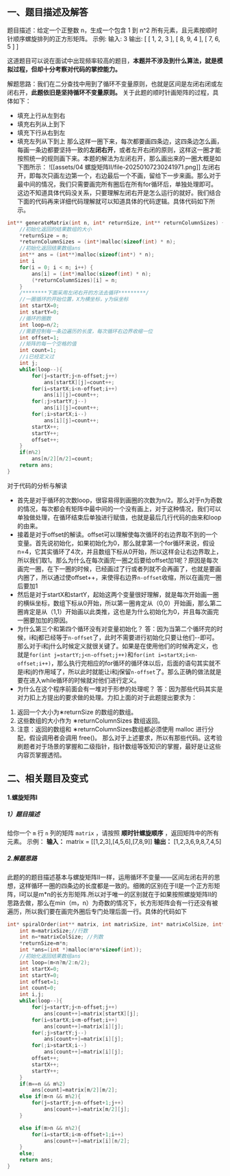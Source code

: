 ## 一、题目描述及解答
题目描述：给定一个正整数 n，生成一个包含 1 到 n^2 所有元素，且元素按顺时针顺序螺旋排列的正方形矩阵。
示例:
输入: 3 输出: \[ [ 1, 2, 3 ], [ 8, 9, 4 ], [ 7, 6, 5 ] \]

这道题目可以说在面试中出现频率较高的题目，**本题并不涉及到什么算法，就是模拟过程，但却十分考察对代码的掌控能力。**

解题思路：我们在二分查找中用到了循环不变量原则，也就是区间是左闭右闭或左闭右开，**此题依旧是坚持循环不变量原则。**
关于此题的顺时针画矩阵的过程，具体如下：
- 填充上行从左到右
- 填充右列从上到下
- 填充下行从右到左
- 填充左列从下到上
那么这样一圈下来，每次都要画四条边，这四条边怎么画，每画一条边都要坚持一致的**左闭右开**，或者左开右闭的原则，这样这一圈才能按照统一的规则画下来。本题的解法为左闭右开，那么画出来的一圈大概是如下图所示：
![[assets/04 螺旋矩阵II/file-20250107230241971.png]]
左闭右开，即每次只画左边第一个，右边最后一个不画，留给下一步来画。那么对于最中间的情况，我们只需要画完所有圈后在所有for循环后，单独处理即可。
	这边不知道具体代码没关系，只要理解左闭右开是怎么运行的就好。我们结合下面的代码再来详细代码理解就可以知道具体的代码逻辑。具体代码如下所示。
```c
int** generateMatrix(int n, int* returnSize, int** returnColumnSizes) {
    //初始化返回的结果数组的大小
    *returnSize = n;
    *returnColumnSizes = (int*)malloc(sizeof(int) * n);
    //初始化返回结果数组ans
    int** ans = (int**)malloc(sizeof(int*) * n);
    int i
    for(i = 0; i < n; i++) {
        ans[i] = (int*)malloc(sizeof(int) * n);
        (*returnColumnSizes)[i] = n;
    }
    /********下面采用左闭右开的方法去循环*********/
    //一圈循环的开始位置，X为横坐标，y为纵坐标
    int startX=0;
    int startY=0;
    //循环的圈数
    int loop=n/2;
    //需要控制每一条边遍历的长度，每次循环右边界收缩一位
    int offset=1;
    //矩阵的每一个空格的值
    int count=1;
    //i已经定义过
    int j;
    while(loop--){
        for(j=startY;j<n-offset;j++)
            ans[startX][j]=count++;
        for(i=startX;i<n-offset;i++)
            ans[i][j]=count++;
        for(;j>startY;j--)
            ans[i][j]=count++;
        for(;i>startX;i--)
            ans[i][j]=count++;
        startX++;
        startY++;
        offset++;
    }
    if(n%2)
        ans[n/2][n/2]=count;
    return ans;
}
```
对于代码的分析与解读
* 首先是对于循环的次数loop，很容易得到画圈的次数为n/2。那么对于n为奇数的情况，每次都会有矩阵中最中间的一个没有画上，对于这种情况，我们可以单独做处理，在循环结束后单独进行赋值，也就是最后几行代码的由来和loop的由来。
* 接着是对于offset的解读。offset可以理解使每次循环的右边界取不到的一个变量。首先说初始化，如果初始化为0，那么就拿第一个for循环来说，假设n=4，它其实循环了4次，并且数组下标从0开始，所以这样会让右边界取上，所以我们取1。那么为什么在每次画完一圈之后要给offset加1呢？原因是每次画完一圈，在下一圈的时候，已经画过了行或者列就不会再画了，也就是要画内圈了，所以通过使offset++，来使得右边界`n-offset`收缩，所以在画完一圈后要加1
* 然后是对于startX和startY，起始这两个变量很好理解，就是每次开始画一圈的横纵坐标，数组下标从0开始，所以第一圈肯定从（0,0）开始画，那么第二圈肯定是从（1,1）开始画以此类推，这也是为什么初始化为0，并且每次画完一圈要加加的原因。
* 为什么第三个和第四个循环没有对变量初始化？
答：因为当第二个循环完的时候，i和j都已经等于`n-offset`了，此时不需要进行初始化只要让他们--即可。那么对于i和j什么时候定义就很关键了。如果是在使用他们的时候再定义，也就是`for(int j=startY;j<n-offset;j++)`和`for(int i=startX;i<n-offset;i++)`，那么执行完相应的for循环的循环体以后，后面的语句其实就不是i和j的作用域了，所以此时就能让i和j保留`n-offset`了。那么正确的做法就是要在进入while循环的时候就对他们进行定义。
* 为什么在这个程序前面会有一堆对于形参的处理呢？
答：因为那些代码其实是对力扣上方提出的要求做的处理。力扣上面的对于此题提出要求为：
1. 返回一个大小为∗returnSize 的数组的数组。  
2. 这些数组的大小作为 ∗returnColumnSizes 数组返回。  
3. 注意：返回的数组和 ∗returnColumnSizes数组都必须使用 malloc 进行分配，假设调用者会调用 free()。
那么对于上述要求，所以有那些代码。这考验刷题者对于场景的掌握和二级指针，指针数组等饭知识的掌握，最好是让这些内容页掌握透彻。


## 二、相关题目及变式
#### 1.螺旋矩阵I
##### 1）题目描述
给你一个 `m` 行 `n` 列的矩阵 `matrix` ，请按照 **顺时针螺旋顺序** ，返回矩阵中的所有元素。
示例：
**输入：** matrix = [[1,2,3],[4,5,6],[7,8,9]]
**输出：** [1,2,3,6,9,8,7,4,5]

##### 2.解题思路
此题的的题目描述基本与螺旋矩阵II一样，运用循环不变量——区间左闭右开的思想，这样循环一圈的四条边的长度都是一致的。细微的区别在于II是一个正方形矩阵，I可以是m\*n的长方形矩阵.所以对于唯一的区别就在于如果按照螺旋矩阵II的思路去做，那么在min（m，n）为奇数的情况下，长方形矩阵会有一行还没有被遍历，所以我们要在画完外圈后专门处理后面一行。具体的代码如下
```c
int* spiralOrder(int** matrix, int matrixSize, int* matrixColSize, int* returnSize) {
    int m=matrixSize;//行数
    int n=*matrixColSize; //列数
    *returnSize=m*n;
    int *ans=(int *)malloc(m*n*sizeof(int));
    //初始化返回结果数组ans
    int loop=(m<n?m/2:n/2);
    int startX=0;
    int startY=0;
    int offset=1;
    int count=0;
    int i,j;
    while(loop--){
        for(j=startY;j<n-offset;j++)
            ans[count++]=matrix[startX][j];
        for(i=startX;i<m-offset;i++)
            ans[count++]=matrix[i][j];
        for(;j>startY;j--)
            ans[count++]=matrix[i][j];
        for(;i>startX;i--)
            ans[count++]=matrix[i][j];
        offset++;
        startX++;
        startY++;
    }
    if(m==n && m%2)
        ans[count]=matrix[m/2][m/2];
    else if(m<n && m%2){
        for(j=startY;j<n-offset+1;j++)
            ans[count++]=matrix[m/2][j];
    }

    else if(m>n && n%2){
        for(i=startX;i<m-offset+1;i++)
            ans[count++]=matrix[i][n/2];
    }
    else;
    return ans;
}
```